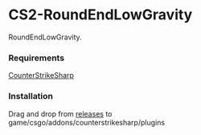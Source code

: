 # CS2-RoundEndLowGravity

RoundEndLowGravity.

### Requirements
[CounterStrikeSharp](https://github.com/roflmuffin/CounterStrikeSharp/releases/)

### Installation

Drag and drop from [releases](https://github.com/Franc1sco/CS2-RoundEndLowGravity/releases) to game/csgo/addons/counterstrikesharp/plugins